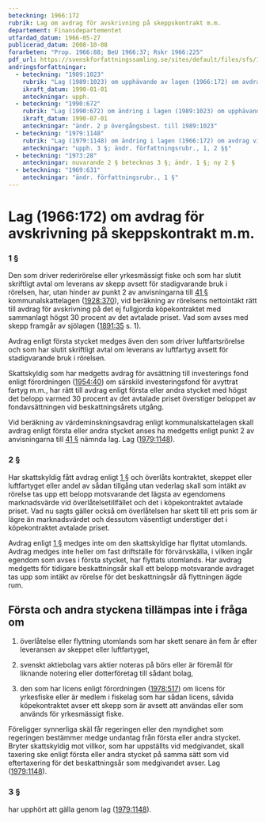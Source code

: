 ```yaml
---
beteckning: 1966:172
rubrik: Lag om avdrag för avskrivning på skeppskontrakt m.m.
departement: Finansdepartementet
utfardad_datum: 1966-05-27
publicerad_datum: 2008-10-08
forarbeten: "Prop. 1966:88; BeU 1966:37; Rskr 1966:225"
pdf_url: https://svenskforfattningssamling.se/sites/default/files/sfs/1966-05/SFS1966-172.pdf
andringsforfattningar:
  - beteckning: "1989:1023"
    rubrik: "Lag (1989:1023) om upphävande av lagen (1966:172) om avdrag för avskrivning på skeppskontrakt m.m."
    ikraft_datum: 1990-01-01
    anteckningar: upph.
  - beteckning: "1990:672"
    rubrik: "Lag (1990:672) om ändring i lagen (1989:1023) om upphävande av lagen (1966:172) om avdrag för avskrivning på skeppskontrakt m.m."
    ikraft_datum: 1990-07-01
    anteckningar: "ändr. 2 p övergångsbest. till 1989:1023"
  - beteckning: "1979:1148"
    rubrik: "Lag (1979:1148) om ändring i lagen (1966:172) om avdrag vid inkomsttaxeringen för avskrivning på köpekontrakt som avser fartyg m.m."
    anteckningar: "upph. 3 §; ändr. författningsrubr., 1, 2 §§"
  - beteckning: "1973:28"
    anteckningar: nuvarande 2 § betecknas 3 §; ändr. 1 §; ny 2 §
  - beteckning: "1969:631"
    anteckningar: "ändr. författningsrubr., 1 §"
---
```


# Lag (1966:172) om avdrag för avskrivning på skeppskontrakt m.m.

### 1 §

Den som driver rederirörelse eller yrkesmässigt fiske och som har slutit skriftligt avtal om leverans av skepp avsett för stadigvarande bruk i rörelsen, har, utan hinder av punkt 2 av anvisningarna till [41 §](#41) kommunalskattelagen ([1928:370](https://selex.se/eli/sfs/1928/370)), vid beräkning av rörelsens nettointäkt rätt till avdrag för avskrivning på det ej fullgjorda köpekontraktet med sammanlagt högst 30 procent av det avtalade priset. Vad som avses med skepp framgår av sjölagen ([1891:35](https://selex.se/eli/sfs/1891/35) s. 1).

Avdrag enligt första stycket medges även den som driver luftfartsrörelse och som har slutit skriftligt avtal om leverans av luftfartyg avsett för stadigvarande bruk i rörelsen.

Skattskyldig som har medgetts avdrag för avsättning till investerings fond enligt förordningen ([1954:40](https://selex.se/eli/sfs/1954/40)) om särskild investeringsfond för avyttrat fartyg m.m., har rätt till avdrag enligt första eller andra stycket med högst det belopp varmed 30 procent av det avtalade priset överstiger beloppet av fondavsättningen vid beskattningsårets utgång.

Vid beräkning av värdeminskningsavdrag enligt kommunalskattelagen skall avdrag enligt första eller andra stycket anses ha medgetts enligt punkt 2 av anvisningarna till [41 §](#41) nämnda lag. Lag ([1979:1148](https://selex.se/eli/sfs/1979/1148)).

### 2 §

Har skattskyldig fått avdrag enligt [1 §](#1) och överlåts kontraktet, skeppet eller luftfartyget eller andel av sådan tillgång utan vederlag skall som intäkt av rörelse tas upp ett belopp motsvarande det lägsta av egendomens marknadsvärde vid överlåtelsetillfället och det i köpekontraktet avtalade priset. Vad nu sagts gäller också om överlåtelsen har skett till ett pris som är lägre än marknadsvärdet och dessutom väsentligt understiger det i köpekontraktet avtalade priset.

Avdrag enligt [1 §](#1) medges inte om den skattskyldige har flyttat utomlands. Avdrag medges inte heller om fast driftställe för förvärvskälla, i vilken ingår egendom som avses i första stycket, har flyttats utomlands. Har avdrag medgetts för tidigare beskattningsår skall ett belopp motsvarande avdraget tas upp som intäkt av rörelse för det beskattningsår då flyttningen ägde rum.

## Första och andra styckena tillämpas inte i fråga om

1) överlåtelse eller flyttning utomlands som har skett senare än fem år efter leveransen av skeppet eller luftfartyget,

2) svenskt aktiebolag vars aktier noteras på börs eller är föremål för liknande notering eller dotterföretag till sådant bolag,

3) den som har licens enligt förordningen ([1978:517](https://selex.se/eli/sfs/1978/517)) om licens för yrkesfiske eller är medlem i fiskelag som har sådan licens, såvida köpekontraktet avser ett skepp som är avsett att användas eller som används för yrkesmässigt fiske.

Föreligger synnerliga skäl får regeringen eller den myndighet som regeringen bestämmer medge undantag från första eller andra stycket. Bryter skattskyldig mot villkor, som har uppställts vid medgivandet, skall taxering ske enligt första eller andra stycket på samma sätt som vid eftertaxering för det beskattningsår som medgivandet avser. Lag ([1979:1148](https://selex.se/eli/sfs/1979/1148)).

### 3 §

har upphört att gälla genom lag ([1979:1148](https://selex.se/eli/sfs/1979/1148)).